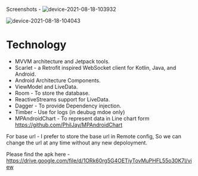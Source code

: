 Screenshots - ![device-2021-08-18-103932](https://user-images.githubusercontent.com/6948219/129840884-9d12db3d-b6d9-4c05-b2ee-09e2d4c83c5a.png)

![device-2021-08-18-104043](https://user-images.githubusercontent.com/6948219/129840885-9a4ca4ad-d5cf-4f91-b979-b28512f3a308.png)


# Technology
- MVVM architecture and Jetpack tools.
- Scarlet - a Retrofit inspired WebSocket client for Kotlin, Java, and Android.
- Android Architecture Components.
- ViewModel and LiveData.
- Room - To store the database.
- ReactiveStreams support for LiveData.
- Dagger - To provide Dependency injection.
- Timber - Use for logs (in deubug mdoe only)
- MPAndroidChart - To represent data in Line chart form
  https://github.com/PhilJay/MPAndroidChart

For base url -
I prefer to store the base url in Remote config, So we can change the url at any time without any new depoloyment.

Please find the apk here - https://drive.google.com/file/d/1ORk60rg5G4OETiyTovMuPHFL55o30K7l/view


